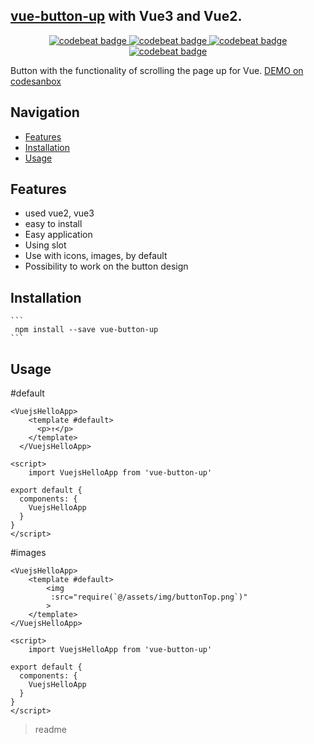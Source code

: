 <snippet>
  <content>
  
##  [vue-button-up](https://github.com/AlexeyZelenko/vue3_typescript/tree/master/src/vue-button-up) with Vue3 and Vue2.

<p align="center">
    <a href="https://www.npmjs.com/package/vue-button-up">
      <img alt="codebeat badge" src="https://img.shields.io/badge/version-1.1.0%20-44cc11.svg" />
    </a>
    <a href="https://www.npmjs.com/package/tiptap-vuetify">
      <img alt="codebeat badge" src="https://img.shields.io/badge/license-ISC%20-44cc11.svg" />
    </a>
    <a href="https://standardjs.com/">
      <img alt="codebeat badge" src="https://badgen.net/badge/code%20style/standard/f2a" />
    </a>
    <a href="https://www.npmjs.com/package/tiptap-vuetify">
      <img alt="codebeat badge" src="https://img.shields.io/badge/size-5%20kB-44cc11.svg" />
    </a>
  </p>
  
  Button with the functionality of scrolling the page up for Vue.
  [DEMO on codesanbox](https://codesandbox.io/s/vue-button-up-dcvnc)
  
  ## Navigation  
  <!-- TOC -->
  
  - [Features](#features)
  - [Installation](#installation)
  - [Usage](#Usage)
  <!-- /TOC -->
  
  ## Features
  
  - used vue2, vue3
  - easy to install
  - Easy application
  - Using slot
  - Use with icons, images, by default
  - Possibility to work on the button design
 
  
  ## Installation
  
    ```
     npm install --save vue-button-up
    ```

## Usage
 #default
```
<VuejsHelloApp>
    <template #default>
      <p>↑</p>
    </template>
  </VuejsHelloApp>

<script>
    import VuejsHelloApp from 'vue-button-up'
    
export default {
  components: {
    VuejsHelloApp
  }
}
</script>
``` 
 #images
```
<VuejsHelloApp>
    <template #default>
        <img
         :src="require(`@/assets/img/buttonTop.png`)"
        >
    </template>
</VuejsHelloApp>

<script>
    import VuejsHelloApp from 'vue-button-up'
    
export default {
  components: {
    VuejsHelloApp
  }
}
</script>
```

></content>
><tabTrigger>readme</tabTrigger>
</snippet>